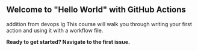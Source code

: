 ## Welcome to "Hello World" with GitHub Actions
addition from devops lg
This course will walk you through writing your first action and using it with a workflow file. 

**Ready to get started? Navigate to the first issue.**
